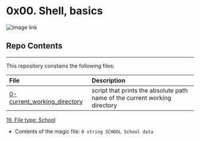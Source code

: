# 0x00. Shell, basics

![Image link](https://s3.amazonaws.com/intranet-projects-files/holbertonschool-sysadmin_devops/205/image.jpg)

## Repo Contents
___

This repository constains the following files:

|File| Description|
|:-------|:-------|
|[0-current_working_directory](0-current_working_directory)| script that prints the absolute path name of the current working directory|

[19. File type: School](school.mgc)
* Contents of the magic file: `0 string SCHOOL School data`
